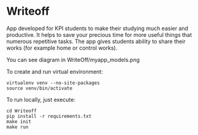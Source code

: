 # Writeoff
App developed for KPI students to make their studying much easier and productive. It helps to save your precious time for more useful things that numerous repetitive tasks. The app gives students ability to share their works (for example home or control works).

You can see diagram in WriteOff/myapp_models.png

To create and run virtual environment:
```
virtualenv venv --no-site-packages
source venv/bin/activate
```
To run locally, just execute:
```
cd Writeoff
pip install -r requirements.txt
make init
make run
```
